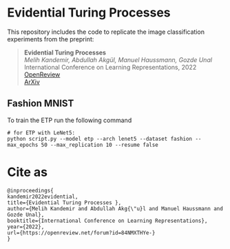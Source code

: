 # Evidential Turing Processes

This repository includes the code to replicate the image classification experiments from the preprint:

> **Evidential Turing Processes**\
> _Melih Kandemir, Abdullah Akgül, Manuel Haussmann, Gozde Unal_\
> International Conference on Learning Representations, 2022  
> [OpenReview](https://openreview.net/forum?id=84NMXTHYe-)  
> [ArXiv](https://arxiv.org/abs/2106.01216)



## Fashion MNIST
To train the ETP run the following command

```
# for ETP with LeNet5:
python script.py --model etp --arch lenet5 --dataset fashion --max_epochs 50 --max_replication 10 --resume false
```



# Cite as
```
@inproceedings{
kandemir2022evidential,
title={Evidential Turing Processes },
author={Melih Kandemir and Abdullah Akg{\"u}l and Manuel Haussmann and Gozde Unal},
booktitle={International Conference on Learning Representations},
year={2022},
url={https://openreview.net/forum?id=84NMXTHYe-}
}
```
